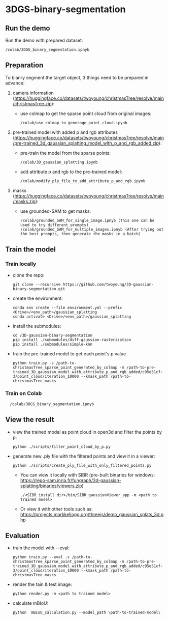 # 3DGS-binary-segmentation

## Run the demo
Run the demo with prepared dataset:

    /colab/3DGS_binary_segmentation.ipnyb

## Preparation
To bianry segment the target object, 3 things need to be prepared in advance:

1. camera information (https://huggingface.co/datasets/twoyoung/christmasTree/resolve/main/christmasTree.zip):

    - use colmap to get the sparse point cloud from original images:
      
          /colab/use_colmap_to_generage_point_cloud.ipynb

2. pre-trained model with added p and rgb attributes (https://huggingface.co/datasets/twoyoung/christmasTree/resolve/main/pre-trained_3d_gaussian_splatting_model_with_p_and_rgb_added.zip):

    - pre-train the model from the sparse points:
  
          /colab/3D_gaussian_splatting.ipynb

    - add attribute p and rgb to the pre-trained model:
      
          /colab/modify_ply_file_to_add_attribute_p_and_rgb.ipynb

3. masks (https://huggingface.co/datasets/twoyoung/christmasTree/resolve/main/masks.zip):

    - use grounded-SAM to get masks:
      
          /colab/grounded_SAM_for_single_image.ipnyb (This one can be used to try different prompts)
          /colab/grounded_SAM_for_multiple_images.ipnyb (After trying out the best prompts, then generate the masks in a batch)

## Train the model
### Train locally
- clone the repo:
  ```
  git clone --recursive https://github.com/twoyoung/3D-gaussian-binary-segmentation.git
  ```
- create the environment:
  ```
  conda env create --file environment.yml --prefix <Drive>/<env_path>/gaussian_splatting
  conda activate <Drive>/<env_path>/gaussian_splatting
  ```
- install the submodules:
  ```
  cd /3D-gaussian-binary-segmentation
  pip install ./submodules/diff-gaussian-rasterization
  pip install ./submodules/simple-knn
  ```
- train the pre-trained model to get each point's p value
  ```
  python train.py -s /path-to-christmasTree_sparse_point_generated_by_colmap -m /path-to-pre-trained_3D_gaussian_model_with_attribute_p_and_rgb_added/c95e51cf-3/point_cloud/iteration_10000 --kmask_path /path-to-christmasTree_masks
  ```
### Train on Colab

      /colab/3DGS_binary_segmentation.ipnyb

## View the result
- view the trained model as point cloud in open3d and filter the points by p:
  ```
  python ./scripts/filter_point_cloud_by_p.py
  ```
- generate new .ply file with the filtered points and view it in a viewer:
  ```
  python ./scripts/create_ply_file_with_only_filtered_points.py
  ```
  - You can view it locally with SIBR (pre-built binaries for windows: https://repo-sam.inria.fr/fungraph/3d-gaussian-splatting/binaries/viewers.zip)
      ```
      ./<SIBR install dir>/bin/SIBR_gaussianViewer_app -m <path to trained model>
      ```
  - Or view it with other tools such as: https://projects.markkellogg.org/threejs/demo_gaussian_splats_3d.php
  
## Evaluation
- train the model with --eval:
  ```
  python train.py --eval -s /path-to-christmasTree_sparse_point_generated_by_colmap -m /path-to-pre-trained_3D_gaussian_model_with_attribute_p_and_rgb_added/c95e51cf-3/point_cloud/iteration_10000 --kmask_path /path-to-christmasTree_masks
  ```
- render the tain & test image:
  ```
  python render.py -m <path to trained model>
  ```
- calculate mBIoU:
  ```
  python  mBIoU_calculation.py --model_path \path-to-trained-model\
  ```
  
